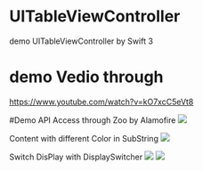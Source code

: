 # UITableViewController
demo UITableViewController by Swift 3
# demo Vedio through 
https://www.youtube.com/watch?v=kO7xcC5eVt8

#Demo API Access through Zoo by Alamofire
![](http://imgur.com/jsZqUXg)

Content with different Color in SubString
![](http://imgur.com/iarSnuY)

Switch DisPlay with DisplaySwitcher
![](http://imgur.com/SdnECRq)
![](http://imgur.com/FrgEWtL)
